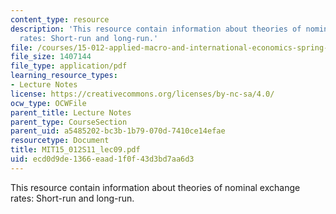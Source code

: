 ```yaml
---
content_type: resource
description: 'This resource contain information about theories of nominal exchange
  rates: Short-run and long-run.'
file: /courses/15-012-applied-macro-and-international-economics-spring-2011/ecd0d9de1366eaad1f0f43d3bd7aa6d3_MIT15_012S11_lec09.pdf
file_size: 1407144
file_type: application/pdf
learning_resource_types:
- Lecture Notes
license: https://creativecommons.org/licenses/by-nc-sa/4.0/
ocw_type: OCWFile
parent_title: Lecture Notes
parent_type: CourseSection
parent_uid: a5485202-bc3b-1b79-070d-7410ce14efae
resourcetype: Document
title: MIT15_012S11_lec09.pdf
uid: ecd0d9de-1366-eaad-1f0f-43d3bd7aa6d3
---
```

This resource contain information about theories of nominal exchange rates: Short-run and long-run.